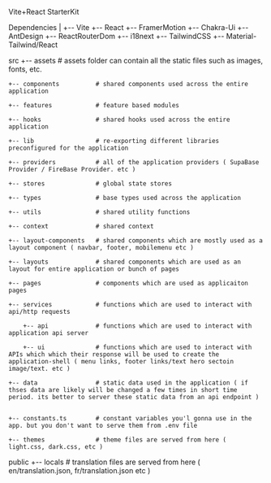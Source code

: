 Vite+React StarterKit

Dependencies
|
+-- Vite
+-- React
+-- FramerMotion
+-- Chakra-Ui
+-- AntDesign
+-- ReactRouterDom
+-- i18next
+-- TailwindCSS
+-- Material-Tailwind/React





src
    +-- assets              # assets folder can contain all the static files such as images, fonts, etc.

    +-- components          # shared components used across the entire application

    +-- features            # feature based modules

    +-- hooks               # shared hooks used across the entire application

    +-- lib                 # re-exporting different libraries preconfigured for the application

    +-- providers           # all of the application providers ( SupaBase Provider / FireBase Provider. etc )

    +-- stores              # global state stores

    +-- types               # base types used across the application

    +-- utils               # shared utility functions

    +-- context             # shared context

    +-- layout-components   # shared components which are mostly used as a layout component ( navbar, footer, mobilemenu etc )

    +-- layouts             # shared components which are used as an layout for entire application or bunch of pages

    +-- pages               # components which are used as applicaiton pages

    +-- services            # functions which are used to interact with api/http requests

        +-- api             # functions which are used to interact with application api server

        +-- ui              # functions which are used to interact with APIs which which their response will be used to create the application-shell ( menu links, footer links/text hero sectoin image/text. etc )

    +-- data                # static data used in the application ( if thses data are likely will be changed a few times in short time period. its better to server these static data from an api endpoint )


    +-- constants.ts        # constant variables you'l gonna use in the app. but you don't want to serve them from .env file

    +-- themes              # theme files are served from here ( light.css, dark.css, etc )

public
    +-- locals              # translation files are served from here ( en/translation.json, fr/translation.json etc )